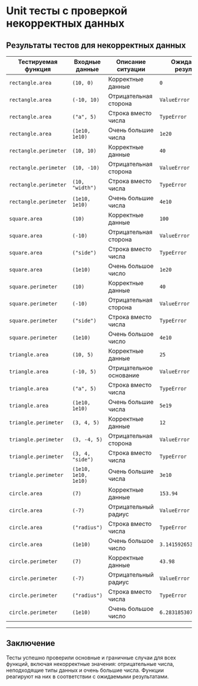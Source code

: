 # Unit тесты с проверкой некорректных данных

## Результаты тестов для некорректных данных

| Тестируемая функция                          | Входные данные              | Описание ситуации         | Ожидаемый результат          | Фактический результат | Дата       | Вердикт |
|----------------------------------------------|-----------------------------|---------------------------|------------------------------|-----------------------|------------|---------|
| `rectangle.area`                             | `(10, 0)`                   | Корректные данные         | `0`                          | `0`                   | 2024-10-16 | ОК      |
| `rectangle.area`                             | `(-10, 10)`                 | Отрицательная сторона     | `ValueError`                 | `ValueError`          | 2024-10-16 | ОК      |
| `rectangle.area`                             | `("a", 5)`                  | Строка вместо числа       | `TypeError`                  | `TypeError`           | 2024-10-16 | ОК      |
| `rectangle.area`                             | `(1e10, 1e10)`              | Очень большие числа       | `1e20`                       | `1e20`                | 2024-10-16 | ОК      |
| `rectangle.perimeter`                        | `(10, 10)`                  | Корректные данные         | `40`                         | `40`                  | 2024-10-16 | ОК      |
| `rectangle.perimeter`                        | `(10, -10)`                 | Отрицательная сторона     | `ValueError`                 | `ValueError`          | 2024-10-16 | ОК      |
| `rectangle.perimeter`                        | `(10, "width")`             | Строка вместо числа       | `TypeError`                  | `TypeError`           | 2024-10-16 | ОК      |
| `rectangle.perimeter`                        | `(1e10, 1e10)`              | Очень большие числа       | `4e10`                       | `4e10`                | 2024-10-16 | ОК      |
| `square.area`                                | `(10)`                      | Корректные данные         | `100`                        | `100`                 | 2024-10-16 | ОК      |
| `square.area`                                | `(-10)`                     | Отрицательная сторона     | `ValueError`                 | `ValueError`          | 2024-10-16 | ОК      |
| `square.area`                                | `("side")`                  | Строка вместо числа       | `TypeError`                  | `TypeError`           | 2024-10-16 | ОК      |
| `square.area`                                | `(1e10)`                    | Очень большое число       | `1e20`                       | `1e20`                | 2024-10-16 | ОК      |
| `square.perimeter`                           | `(10)`                      | Корректные данные         | `40`                         | `40`                  | 2024-10-16 | ОК      |
| `square.perimeter`                           | `(-10)`                     | Отрицательная сторона     | `ValueError`                 | `ValueError`          | 2024-10-16 | ОК      |
| `square.perimeter`                           | `("side")`                  | Строка вместо числа       | `TypeError`                  | `TypeError`           | 2024-10-16 | ОК      |
| `square.perimeter`                           | `(1e10)`                    | Очень большое число       | `4e10`                       | `4e10`                | 2024-10-16 | ОК      |
| `triangle.area`                              | `(10, 5)`                   | Корректные данные         | `25`                         | `25`                  | 2024-10-16 | ОК      |
| `triangle.area`                              | `(-10, 5)`                  | Отрицательное основание   | `ValueError`                 | `ValueError`          | 2024-10-16 | ОК      |
| `triangle.area`                              | `("a", 5)`                  | Строка вместо числа       | `TypeError`                  | `TypeError`           | 2024-10-16 | ОК      |
| `triangle.area`                              | `(1e10, 1e10)`              | Очень большие числа       | `5e19`                       | `5e19`                | 2024-10-16 | ОК      |
| `triangle.perimeter`                         | `(3, 4, 5)`                 | Корректные данные         | `12`                         | `12`                  | 2024-10-16 | ОК      |
| `triangle.perimeter`                         | `(3, -4, 5)`                | Отрицательная сторона     | `ValueError`                 | `ValueError`          | 2024-10-16 | ОК      |
| `triangle.perimeter`                         | `(3, 4, "side")`            | Строка вместо числа       | `TypeError`                  | `TypeError`           | 2024-10-16 | ОК      |
| `triangle.perimeter`                         | `(1e10, 1e10, 1e10)`        | Очень большие числа       | `3e10`                       | `3e10`                | 2024-10-16 | ОК      |
| `circle.area`                                | `(7)`                       | Корректные данные         | `153.94`                     | `153.94`              | 2024-10-16 | ОК      |
| `circle.area`                                | `(-7)`                      | Отрицательный радиус      | `ValueError`                 | `ValueError`          | 2024-10-16 | ОК      |
| `circle.area`                                | `("radius")`                | Строка вместо числа       | `TypeError`                  | `TypeError`           | 2024-10-16 | ОК      |
| `circle.area`                                | `(1e10)`                    | Очень большое число       | `3.141592653589793e20`       | `3.141592653589793e20` | 2024-10-16 | ОК      |
| `circle.perimeter`                           | `(7)`                       | Корректные данные         | `43.98`                      | `43.98`               | 2024-10-16 | ОК      |
| `circle.perimeter`                           | `(-7)`                      | Отрицательный радиус      | `ValueError`                 | `ValueError`          | 2024-10-16 | ОК      |
| `circle.perimeter`                           | `("radius")`                | Строка вместо числа       | `TypeError`                  | `TypeError`           | 2024-10-16 | ОК      |
| `circle.perimeter`                           | `(1e10)`                    | Очень большое число       | `6.283185307179586e10`       | `6.283185307179586e10` | 2024-10-16 | ОК      |

---

## Заключение
Тесты успешно проверили основные и граничные случаи для всех функций, включая некорректные значения: отрицательные числа, неподходящие типы данных и очень большие числа. Функции реагируют на них в соответствии с ожидаемыми результатами.
